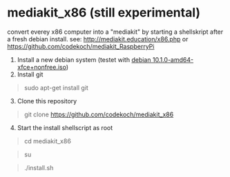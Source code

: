 # mediakit_x86 (still experimental)
convert everey x86 computer into a "mediakit" by starting a shellskript after a fresh debian install. 
see: http://mediakit.education/x86.php or https://github.com/codekoch/mediakit_RaspberryPi
1. Install a new debian system (testet with <a href=https://cdimage.debian.org/cdimage/unofficial/non-free/cd-including-firmware/current-live/amd64/iso-hybrid/>debian 10.1.0-amd64-xfce+nonfree.iso</a>)
2. Install git
> sudo apt-get install git
3. Clone this repository
> git clone https://github.com/codekoch/mediakit_x86
4. Start the install shellscript as root 
> cd mediakit_x86

> su

> ./install.sh
